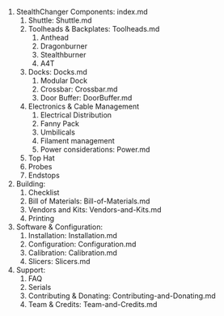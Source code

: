 1. StealthChanger Components: index.md
	1. Shuttle: Shuttle.md
	2. Toolheads & Backplates: Toolheads.md
		1. Anthead
		2. Dragonburner
		3. Stealthburner
		4. A4T
	3. Docks: Docks.md
		1. Modular Dock
		2. Crossbar: Crossbar.md
		3. Door Buffer: DoorBuffer.md
	4. Electronics & Cable Management
		1. Electrical Distribution
		2. Fanny Pack
		3. Umbilicals
		4. Filament management
    	5. Power considerations: Power.md
	5. Top Hat
	6. Probes
	7. Endstops
2. Building:
	1. Checklist
	2. Bill of Materials: Bill-of-Materials.md
	3. Vendors and Kits: Vendors-and-Kits.md
	4. Printing
3. Software & Configuration:
	1. Installation: Installation.md
	2. Configuration: Configuration.md
	3. Calibration: Calibration.md
	4. Slicers: Slicers.md
4. Support:
	1. FAQ
	2. Serials
	3. Contributing & Donating: Contributing-and-Donating.md
	4. Team & Credits: Team-and-Credits.md

